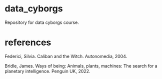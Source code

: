 # data_cyborgs
Repository for data cyborgs course.

# references
Federici, Silvia. Caliban and the Witch. Autonomedia, 2004.

Bridle, James. Ways of being: Animals, plants, machines: The search for a planetary intelligence. Penguin UK, 2022.
